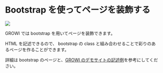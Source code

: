 # Bootstrap を使ってページを装飾する

![](/assets/images/bootstrap.png)

GROWI では bootstrap を用いてページを装飾できます。

HTML を記述できるので、 bootstrap の class と組み合わせることで彩りのあるページを作ることができます。

詳細は bootstrap のページと、[GROWI のデモサイトの記述例](https://demo.growi.org/Sandbox/Bootstrap3#edit)を参考にしてください。

